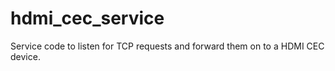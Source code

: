 # hdmi_cec_service
Service code to listen for TCP requests and forward them on to a HDMI CEC device.
